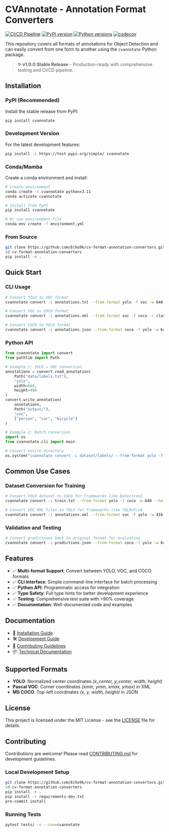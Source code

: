 # CVAnnotate - Annotation Format Converters

[![CI/CD Pipeline](https://github.com/Echo9k/cv-format-annotation-converters/workflows/CI/CD%20Pipeline/badge.svg)](https://github.com/Echo9k/cv-format-annotation-converters/actions)
[![PyPI version](https://badge.fury.io/py/cvannotate.svg)](https://badge.fury.io/py/cvannotate)
[![Python versions](https://img.shields.io/pypi/pyversions/cvannotate.svg)](https://pypi.org/project/cvannotate/)
[![codecov](https://codecov.io/gh/Echo9k/cv-format-annotation-converters/branch/main/graph/badge.svg)](https://codecov.io/gh/Echo9k/cv-format-annotation-converters)

This repository covers all formats of annotations for Object Detection and can easily convert from one form to another using the `cvannotate` Python package.

> **✨ v1.0.0 Stable Release** - Production-ready with comprehensive testing and CI/CD pipeline.

## Installation

### PyPI (Recommended)

Install the stable release from PyPI:
```bash
pip install cvannotate
```

### Development Version

For the latest development features:
```bash
pip install -i https://test.pypi.org/simple/ cvannotate
```

### Conda/Mamba

Create a conda environment and install:
```bash
# Create environment
conda create -n cvannotate python=3.11
conda activate cvannotate

# Install from PyPI
pip install cvannotate

# Or use environment file
conda env create -f environment.yml
```

### From Source

```bash
git clone https://github.com/Echo9k/cv-format-annotation-converters.git
cd cv-format-annotation-converters
pip install -e .
```

## Quick Start

### CLI Usage

```bash
# Convert YOLO to VOC format
cvannotate convert -i annotations.txt --from-format yolo -f voc -w 640 --height 480 -c classes.txt

# Convert VOC to COCO format  
cvannotate convert -i annotations.xml --from-format voc -f coco -c classes.txt

# Convert COCO to YOLO format
cvannotate convert -i annotations.json --from-format coco -f yolo -w 640 --height 480 -c classes.txt
```

### Python API

```python
from cvannotate import convert
from pathlib import Path

# Example 1: YOLO → VOC conversion
annotations = convert.read_annotation(
    Path("data/labels.txt"), 
    "yolo", 
    width=640, 
    height=480
)
convert.write_annotation(
    annotations, 
    Path("output/"), 
    "voc", 
    ["person", "car", "bicycle"]
)

# Example 2: Batch conversion
import os
from cvannotate.cli import main

# Convert entire directory
os.system("cvannotate convert -i dataset/labels/ --from-format yolo -f coco -c classes.txt")
```

## Common Use Cases

### Dataset Conversion for Training
```bash
# Convert YOLO dataset to COCO for frameworks like Detectron2
cvannotate convert -i train.txt --from-format yolo -f coco -w 640 --height 480 -c classes.txt

# Convert VOC XML files to YOLO for frameworks like YOLOv5/v8  
cvannotate convert -i annotations.xml --from-format voc -f yolo -w 416 --height 416 -c classes.txt
```

### Validation and Testing
```bash
# Convert predictions back to original format for evaluation
cvannotate convert -i predictions.json --from-format coco -f yolo -w 640 --height 480 -c classes.txt
```

## Features

- ✅ **Multi-format Support**: Convert between YOLO, VOC, and COCO formats
- ✅ **CLI Interface**: Simple command-line interface for batch processing
- ✅ **Python API**: Programmatic access for integration
- ✅ **Type Safety**: Full type hints for better development experience
- ✅ **Testing**: Comprehensive test suite with >90% coverage
- ✅ **Documentation**: Well-documented code and examples

## Documentation

- 📖 [Installation Guide](INSTALLATION.md)
- 🛠️ [Development Guide](DEVELOPMENT.md)  
- 🤝 [Contributing Guidelines](CONTRIBUTING.md)
- 📦 [Technical Documentation](docs/technical/)

## Supported Formats

- **YOLO**: Normalized center coordinates _(x_center, y_center, width, height)_
- **Pascal VOC**: Corner coordinates _(xmin, ymin, xmax, ymax)_ in XML
- **MS COCO**: Top-left coordinates _(x, y, width, height)_ in JSON

## License

This project is licensed under the MIT License - see the [LICENSE](LICENSE) file for details.

## Contributing

Contributions are welcome! Please read [CONTRIBUTING.md](CONTRIBUTING.md) for development guidelines.

### Local Development Setup

```bash
git clone https://github.com/Echo9k/cv-format-annotation-converters.git
cd cv-format-annotation-converters
pip install -e .
pip install -r requirements-dev.txt
pre-commit install
```

### Running Tests

```bash
pytest tests/ -v --cov=cvannotate
```
